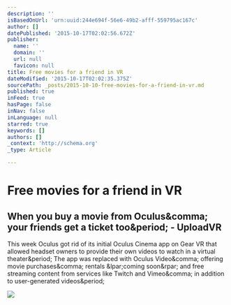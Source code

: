 ```yaml
---
description: ''
isBasedOnUrl: 'urn:uuid:244e694f-56e6-49b2-afff-559795ac167c'
author: []
datePublished: '2015-10-17T02:02:56.672Z'
publisher:
  name: ''
  domain: ''
  url: null
  favicon: null
title: Free movies for a friend in VR
dateModified: '2015-10-17T02:02:35.375Z'
sourcePath: _posts/2015-10-10-free-movies-for-a-friend-in-vr.md
published: true
inFeed: true
hasPage: false
inNav: false
inLanguage: null
starred: true
keywords: []
authors: []
_context: 'http://schema.org'
_type: Article

---
```

# Free movies for a friend in VR

<article style=""><h1>When you buy a movie from Oculus&amp;comma; your friends get a ticket too&amp;period; - UploadVR</h1><p>This week Oculus got rid of its initial Oculus Cinema app on Gear VR that allowed headset owners to provide their own videos to watch in a virtual theater&amp;period; The app was replaced with Oculus Video&amp;comma; offering movie purchases&amp;comma; rentals &amp;lpar;coming soon&amp;rpar; and free streaming content from services like Twitch and Vimeo&amp;comma; in addition to user-generated videos&amp;period;</p><img src="http://uploadvr.com/wp-content/uploads/2015/10/Oculus-virtual-theater-facebook-social1.jpg" /></article>